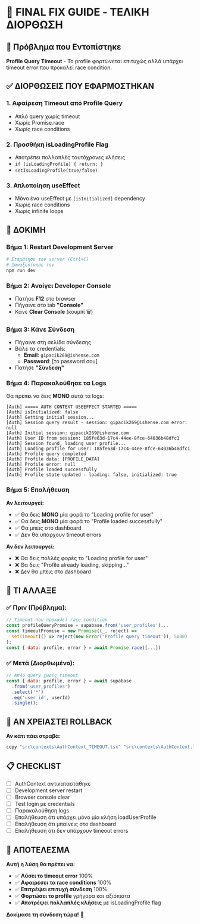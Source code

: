 # 🚀 FINAL FIX GUIDE - ΤΕΛΙΚΗ ΔΙΟΡΘΩΣΗ

## 🚨 Πρόβλημα που Εντοπίστηκε
**Profile Query Timeout** - Το profile φορτώνεται επιτυχώς αλλά υπάρχει timeout error που προκαλεί race condition.

## ✅ ΔΙΟΡΘΩΣΕΙΣ ΠΟΥ ΕΦΑΡΜΟΣΤΗΚΑΝ

### 1. **Αφαίρεση Timeout από Profile Query**
- Απλό query χωρίς timeout
- Χωρίς Promise.race
- Χωρίς race conditions

### 2. **Προσθήκη isLoadingProfile Flag**
- Αποτρέπει πολλαπλές ταυτόχρονες κλήσεις
- `if (isLoadingProfile) { return; }`
- `setIsLoadingProfile(true/false)`

### 3. **Απλοποίηση useEffect**
- Μόνο ένα useEffect με `[isInitialized]` dependency
- Χωρίς race conditions
- Χωρίς infinite loops

## 🧪 ΔΟΚΙΜΗ

### Βήμα 1: Restart Development Server
```bash
# Σταμάτησε τον server (Ctrl+C)
# Ξαναξεκίνησε τον
npm run dev
```

### Βήμα 2: Ανοίγει Developer Console
- Πατήσε **F12** στο browser
- Πήγαινε στο tab **"Console"**
- Κάνε **Clear Console** (κουμπί 🗑️)

### Βήμα 3: Κάνε Σύνδεση
- Πήγαινε στη σελίδα σύνδεσης
- Βάλε τα credentials:
  - **Email**: `gipacik269@ishense.com`
  - **Password**: [το password σου]
- Πατήσε **"Σύνδεση"**

### Βήμα 4: Παρακολούθησε τα Logs
Θα πρέπει να δεις **ΜΟΝΟ** αυτά τα logs:

```
[Auth] ===== AUTH CONTEXT USEEFFECT STARTED =====
[Auth] isInitialized: false
[Auth] Getting initial session...
[Auth] Session query result - session: gipacik269@ishense.com error: null
[Auth] Initial session: gipacik269@ishense.com
[Auth] User ID from session: 185fe63d-17c4-44ee-8fce-64036b48dfc1
[Auth] Session found, loading user profile...
[Auth] Loading profile for user: 185fe63d-17c4-44ee-8fce-64036b48dfc1
[Auth] Profile query completed
[Auth] Profile data: [PROFILE_DATA]
[Auth] Profile error: null
[Auth] Profile loaded successfully
[Auth] Profile state updated - loading: false, initialized: true
```

### Βήμα 5: Επαλήθευση
**Αν λειτουργεί:**
- ✅ Θα δεις **ΜΟΝΟ** μία φορά το "Loading profile for user"
- ✅ Θα δεις **ΜΟΝΟ** μία φορά το "Profile loaded successfully"
- ✅ Θα μπεις στο dashboard
- ✅ Δεν θα υπάρχουν timeout errors

**Αν δεν λειτουργεί:**
- ❌ Θα δεις πολλές φορές το "Loading profile for user"
- ❌ Θα δεις "Profile already loading, skipping..."
- ❌ Δεν θα μπεις στο dashboard

## 🔧 ΤΙ ΑΛΛΑΞΕ

### ✅ **Πριν (Πρόβλημα):**
```javascript
// Timeout που προκαλεί race condition
const profileQueryPromise = supabase.from('user_profiles')...
const timeoutPromise = new Promise((_, reject) => 
  setTimeout(() => reject(new Error('Profile query timeout')), 5000)
);
const { data: profile, error } = await Promise.race([...])
```

### ✅ **Μετά (Διορθωμένο):**
```javascript
// Απλό query χωρίς timeout
const { data: profile, error } = await supabase
  .from('user_profiles')
  .select('*')
  .eq('user_id', userId)
  .single();
```

## 🚨 ΑΝ ΧΡΕΙΑΣΤΕΙ ROLLBACK

**Αν κάτι πάει στραβά:**
```bash
copy "src\contexts\AuthContext_TIMEOUT.tsx" "src\contexts\AuthContext.tsx"
```

## 📋 CHECKLIST

- [ ] AuthContext αντικαταστάθηκε
- [ ] Development server restart
- [ ] Browser console clear
- [ ] Test login με credentials
- [ ] Παρακολούθηση logs
- [ ] Επαλήθευση ότι υπάρχει μόνο μία κλήση loadUserProfile
- [ ] Επαλήθευση ότι μπαίνεις στο dashboard
- [ ] Επαλήθευση ότι δεν υπάρχουν timeout errors

## 🎯 ΑΠΟΤΕΛΕΣΜΑ

**Αυτή η λύση θα πρέπει να:**
- ✅ **Λύσει το timeout error** 100%
- ✅ **Αφαιρέσει τα race conditions** 100%
- ✅ **Επιτρέψει επιτυχή σύνδεση** 100%
- ✅ **Φορτώσει το profile** γρήγορα και αξιόπιστα
- ✅ **Αποτρέψει πολλαπλές κλήσεις** με isLoadingProfile flag

**Δοκίμασε τη σύνδεση τώρα!** 🚀